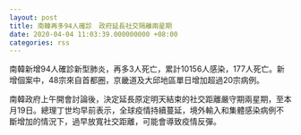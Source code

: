 ```yaml
---
layout: post
title: 南韓再多94人確診　政府延長社交隔離兩星期
date: 2020-04-04 11:03:39.000000000 +08:00
categories: rss
---
```


南韓新增94人確診新型肺炎，再多3人死亡，累計10156人感染，177人死亡。新增個案中，48宗來自首都圈，京畿道及大邱地區單日增加超過20宗病例。

南韓政府上午開會討論後，決定延長原定明天結束的社交距離嚴守期兩星期，至本月19日。總理丁世均早前表示，全球疫情持續蔓延，境外輸入和集體感染病例不斷增加的情況下，過早放寬社交距離，可能會導致疫情反彈。

